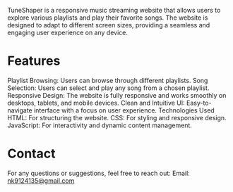 TuneShaper is a responsive music streaming website that allows users to explore various playlists and play their favorite songs. The website is designed to adapt to different screen sizes, providing a seamless and engaging user experience on any device.

# Features
Playlist Browsing: Users can browse through different playlists.
Song Selection: Users can select and play any song from a chosen playlist.
Responsive Design: The website is fully responsive and works smoothly on desktops, tablets, and mobile devices.
Clean and Intuitive UI: Easy-to-navigate interface with a focus on user experience.
Technologies Used
HTML: For structuring the website.
CSS: For styling and responsive design.
JavaScript: For interactivity and dynamic content management.

# Contact
For any questions or suggestions, feel free to reach out:
Email: nk9124135@gmail.com

